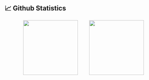 ## 📈 Github Statistics

<div align="center">
    <span>&emsp;&emsp;</span>
    <img height="175px" src="https://github-readme-stats.vercel.app/api?username=WA-automat&count_private=true&show_icons=true&theme=dark" />
    <span>&emsp;&emsp;</span>
    <img height="175px" src="https://github-readme-stats.vercel.app/api/top-langs/?username=WA-automat&layout=compact&langs_count=8&theme=dark" />
    <span>&emsp;&emsp;</span>
</div>

